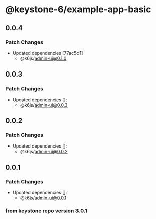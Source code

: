 # @keystone-6/example-app-basic

## 0.0.4

### Patch Changes

- Updated dependencies [77ac5d1]
  - @k6js/admin-ui@0.1.0

## 0.0.3

### Patch Changes

- Updated dependencies []:
  - @k6js/admin-ui@0.0.3

## 0.0.2

### Patch Changes

- Updated dependencies []:
  - @k6js/admin-ui@0.0.2

## 0.0.1

### Patch Changes

- Updated dependencies []:
  - @k6js/admin-ui@0.0.1

### from keystone repo version 3.0.1

